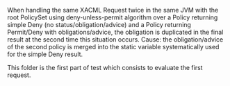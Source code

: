 When handling the same XACML Request twice in the same JVM with the root PolicySet using deny-unless-permit algorithm over a Policy returning simple Deny (no status/obligation/advice) and a Policy returning Permit/Deny with obligations/advice, the obligation is duplicated in the final result at the second time this situation occurs. 
Cause: the obligation/advice of the second policy is merged into the static variable systematically used for the simple Deny result. 

This folder is the first part of test which consists to evaluate the first request.
